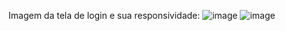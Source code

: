 Imagem da tela de login e sua responsividade:
![image](https://user-images.githubusercontent.com/116967110/199873411-87ae83be-9986-46a0-aea9-583ad385b0e5.png)
![image](https://user-images.githubusercontent.com/116967110/199873453-d0bd90fb-41ab-47fd-988f-9b29d5aa1740.png)

